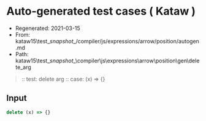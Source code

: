 # Auto-generated test cases ( Kataw )
- Regenerated: 2021-03-15
- From: kataw15\test\__snapshot__/compiler/js/expressions/arrow/position/autogen.md
- Path: kataw15\test\__snapshot__\compiler\js\expressions\arrow\position\gen\delete_arg
> :: test: delete arg
> :: case: (x) => {}
## Input

`````js
delete (x) => {}
`````
